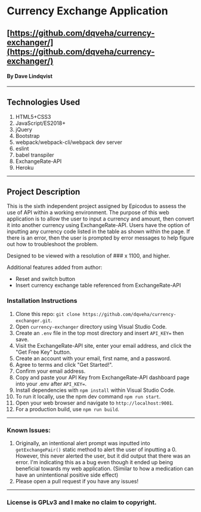 # Currency Exchange Application

## [https://github.com/dqveha/currency-exchanger/](https://github.com/dqveha/currency-exchanger/)

#### By Dave Lindqvist

---

## Technologies Used

1. HTML5+CSS3
2. JavaScript/ES2018+
3. jQuery
4. Bootstrap
5. webpack/webpack-cli/webpack dev server
6. eslint
7. babel transpiler
8. ExchangeRate-API
9. Heroku

---

## Project Description

This is the sixth independent project assigned by Epicodus to assess the use of API within a working environment. The purpose of this web application is to allow the user to input a currency and amount, then convert it into another currency using ExchangeRate-API. Users have the option of inputting any currency code listed in the table as shown within the page. If there is an error, then the user is prompted by error messages to help figure out how to troubleshoot the problem.

Designed to be viewed with a resolution of ### x 1100, and higher.

Additional features added from author:

- Reset and switch button
- Insert currency exchange table referenced from ExchangeRate-API

### Installation Instructions

1. Clone this repo: `git clone https://github.com/dqveha/currency-exchanger.git`.
2. Open `currency-exchanger` directory using Visual Studio Code.
3. Create an `.env` file in the top most directory and insert `API_KEY=` then save.
4. Visit the ExchangeRate-API site, enter your email address, and click the "Get Free Key" button.
5. Create an account with your email, first name, and a password.
6. Agree to terms and click "Get Started!".
7. Confirm your email address.
8. Copy and paste your API Key from ExchangeRate-API dashboard page into your .env after `API_KEY=`.
9. Install dependencies with `npm install` within Visual Studio Code.
10. To run it locally, use the npm dev command `npm run start`.
11. Open your web browser and navigate to `http://localhost:9001`.
12. For a production build, use `npm run build`.

---

### Known Issues:

1. Originally, an intentional alert prompt was inputted into `getExchangePair()` static method to alert the user of inputting a 0. However, this never alerted the user, but it did output that there was an error. I'm indicating this as a bug even though it ended up being beneficial towards my web application. (Similar to how a medication can have an unintentional positive side effect)
2. Please open a pull request if you have any issues!

---

### License is GPLv3 and I make no claim to copyright.
